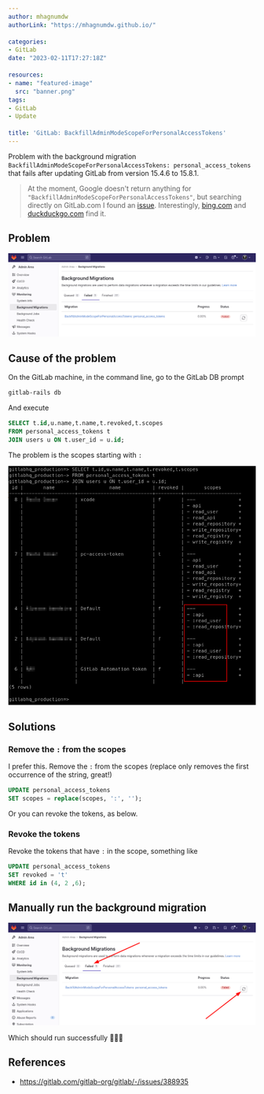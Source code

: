 ```yaml
---
author: mhagnumdw
authorLink: "https://mhagnumdw.github.io/"

categories:
- GitLab
date: "2023-02-11T17:27:18Z"

resources:
- name: "featured-image"
  src: "banner.png"
tags:
- GitLab
- Update

title: 'GitLab: BackfillAdminModeScopeForPersonalAccessTokens'
---
```


Problem with the background migration `BackfillAdminModeScopeForPersonalAccessTokens: personal_access_tokens`  that fails after updating GitLab from version 15.4.6 to 15.8.1.

<!--more-->

> At the moment, Google doesn't return anything for `"BackfillAdminModeScopeForPersonalAccessTokens"`, but searching directly on GitLab.com I found an [issue](https://gitlab.com/gitlab-org/gitlab/-/issues/388935). Interestingly, [bing.com](https://www.bing.com/search?q=%22BackfillAdminModeScopeForPersonalAccessTokens%22) and [duckduckgo.com](https://duckduckgo.com/?q=%22BackfillAdminModeScopeForPersonalAccessTokens%22) find it.

## Problem

![git-recentb](problema.png)

## Cause of the problem

On the GitLab machine, in the command line, go to the GitLab DB prompt

```bash
gitlab-rails db
```

And execute

```sql
SELECT t.id,u.name,t.name,t.revoked,t.scopes
FROM personal_access_tokens t
JOIN users u ON t.user_id = u.id;
```

The problem is the scopes starting with `:`

![git-recentb](causa-do-prolema.png)

## Solutions

### Remove the `:` from the scopes

I prefer this. Remove the `:` from the scopes (replace only removes the first occurrence of the string, great!)

```sql
UPDATE personal_access_tokens
SET scopes = replace(scopes, ':', '');
```

Or you can revoke the tokens, as below.

### Revoke the tokens

Revoke the tokens that have `:` in the scope, something like

```sql
UPDATE personal_access_tokens
SET revoked = 't'
WHERE id in (4, 2 ,6);
```

## Manually run the background migration

![git-recentb](executar-background-migration.png)

Which should run successfully 🎉🎉🎉

## References

- <https://gitlab.com/gitlab-org/gitlab/-/issues/388935>
